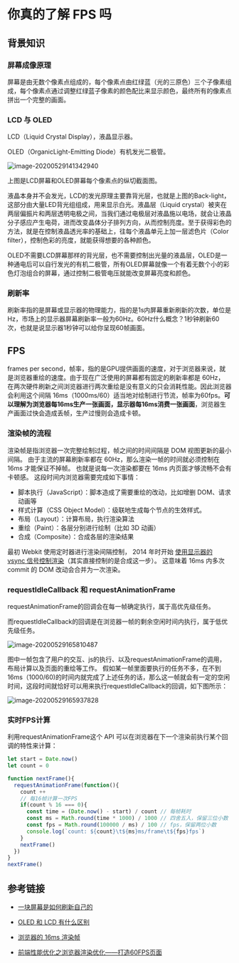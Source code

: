 # 你真的了解 FPS 吗

## 背景知识

### 屏幕成像原理

屏幕是由无数个像素点组成的，每个像素点由红绿蓝（光的三原色）三个子像素组成，每个像素点通过调整红绿蓝子像素的颜色配比来显示颜色，最终所有的像素点拼出一个完整的画面。

### LCD 与 OLED

LCD（Liquid Crystal Display），液晶显示器。

OLED（OrganicLight-Emitting Diode）有机发光二极管。

![image-20200529141342940](oled-lcd.png)

上图是LCD屏幕和OLED屏幕每个像素点的纵切截面图。

液晶本身并不会发光，LCD的发光原理主要靠背光层，也就是上图的Back-light，这部分由大量LED背光组组成，用来显示白光。液晶层（Liquid crystal）被夹在两层偏振片和两层透明电极之间，当我们通过电极层对液晶施以电场，就会让液晶分子感应产生电荷，进而改变晶体分子排列方向，从而控制亮度。至于获得彩色的方法，就是在控制液晶透光率的基础上，往每个液晶单元上加一层滤色片（Color filter），控制色彩的亮度，就能获得想要的各种颜色。

OLED不需要LCD屏幕那样的背光层，也不需要控制出光量的液晶层，OLED是一种通电后可以自行发光的有机二极管，所有OLED屏幕就像一个有着无数个小的彩色灯泡组合的屏幕，通过控制二极管电压就能改变屏幕亮度和颜色。

### 刷新率

刷新率指的是屏幕或显示器的物理能力，指的是1s内屏幕重新刷新的次数，单位是Hz，市场上的显示器屏幕刷新率一般为60Hz。60Hz什么概念？1秒钟刷新60次，也就是说显示器1秒钟可以给你呈现60帧画面。

## FPS

frames per second，帧率，指的是GPU提供画面的速度，对于浏览器来说，就是浏览器重绘的速度。由于现在广泛使用的屏幕都有固定的刷新率都是 60Hz， 在两次硬件刷新之间浏览器进行两次重绘是没有意义的只会消耗性能。因此浏览器会利用这个间隔 16ms（1000ms/60）适当地对绘制进行节流，帧率为60fps。**可以理解为浏览器每16ms生产一张画面，显示器每16ms消费一张画面**，浏览器生产画面过快会造成丢帧，生产过慢则会造成卡顿。

### 渲染帧的流程

渲染帧是指浏览器一次完整绘制过程，帧之间的时间间隔是 DOM 视图更新的最小间隔。 由于主流的屏幕刷新率都在 60Hz，那么渲染一帧的时间就必须控制在 16ms 才能保证不掉帧。 也就是说每一次渲染都要在 16ms 内页面才够流畅不会有卡顿感。 这段时间内浏览器需要完成如下事情：

- 脚本执行（JavaScript）：脚本造成了需要重绘的改动，比如增删 DOM、请求动画等
- 样式计算（CSS Object Model）：级联地生成每个节点的生效样式。
- 布局（Layout）：计算布局，执行渲染算法
- 重绘（Paint）：各层分别进行绘制（比如 3D 动画）
- 合成（Composite）：合成各层的渲染结果

最初 Webkit 使用定时器进行渲染间隔控制， 2014 年时开始 [使用显示器的 vsync 信号控制渲染](https://bugs.chromium.org/p/chromium/issues/detail?id=337617)（其实直接控制的是合成这一步）。 这意味着 16ms 内多次 commit 的 DOM 改动会合并为一次渲染。

### requestIdleCallback 和 requestAnimationFrame

requestAnimationFrame的回调会在每一帧确定执行，属于高优先级任务。

而requestIdleCallback的回调是在浏览器一帧的剩余空闲时间内执行，属于低优先级任务。

![image-20200529165810487](life-of-a-frame.png)

图中一帧包含了用户的交互、js的执行、以及requestAnimationFrame的调用，布局计算以及页面的重绘等工作。 假如某一帧里面要执行的任务不多，在不到16ms（1000/60)的时间内就完成了上述任务的话，那么这一帧就会有一定的空闲时间，这段时间就恰好可以用来执行requestIdleCallback的回调，如下图所示：

![image-20200529165937828](requestIdleCallback.png)

### 实时FPS计算

利用requestAnimationFrame这个 API 可以在浏览器在下一个渲染前执行某个回调的特性来计算：

```js
let start = Date.now()
let count = 0

function nextFrame(){
  requestAnimationFrame(function(){
    count ++
    // 每16帧计算一次FPS
    if(count % 16 === 0){
      const time = (Date.now() - start) / count // 每帧耗时
      const ms = Math.round(time * 1000) / 1000 // 四舍五入，保留三位小数
      const fps = Math.round(100000 / ms) / 100 // fps，保留两位小数
      console.log(`count: ${count}\t${ms}ms/frame\t${fps}fps`)
    }
    nextFrame()
  })
}
nextFrame()
```





## 参考链接

- [一块屏幕是如何刷新自己的](https://user.guancha.cn/main/content?id=228552)
- [OLED 和 LCD 有什么区别](https://www.zhihu.com/question/22263252/answer/410201820)
- [浏览器的 16ms 渲染帧](https://harttle.land/2017/08/15/browser-render-frame.html)

- [前端性能优化之浏览器渲染优化——打造60FPS页面](https://juejin.im/entry/5ad31ea16fb9a028c97a8173)

